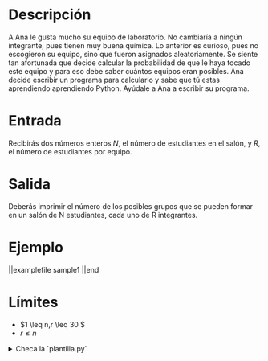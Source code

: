 # Descripción

A Ana le gusta mucho su equipo de laboratorio. No cambiaría a ningún integrante, pues tienen muy buena química. Lo anterior es curioso, pues no escogieron su equipo, sino que fueron asignados aleatoriamente. Se siente tan afortunada que decide calcular la probabilidad de que le haya tocado este equipo y para eso debe saber cuántos equipos eran posibles. Ana decide escribir un programa para calcularlo y sabe que tú estas aprendiendo aprendiendo Python. Ayúdale a Ana a escribir su programa.

# Entrada

Recibirás dos números enteros $N$, el número de estudiantes en el salón, y $R$, el número de estudiantes por equipo.

# Salida

Deberás imprimir el número de los posibles grupos que se pueden formar en un salón de N estudiantes, cada uno de R integrantes.

# Ejemplo

||examplefile
sample1
||end

# Límites

- $1 \leq n,r \leq 30 $
- $r \leq n$

<details><summary>Checa la `plantilla.py`</summary>

{{plantilla.py}}

</details>

